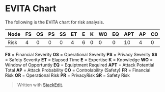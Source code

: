 # EVITA Chart
The following is the EVITA chart for risk analysis.

Node | **FS** | **OS** | **PS** | **SS** | **ET** | **E** | **K** | **WO** | **EQ** | **APT** | **AP** | **CO** | **FR** | **OR** | **PR** | **SR**
----|---|---|---|---|----|---|---|----|----|-----|----|----|---|---|---|---
Risk |4|0|0|0|4|6|0|0|0|10|4|0|5|0|0|0

**FS** = Financial Severity **OS** = Operational Severity **PS** = Privacy Severity **SS** = Safety Severity **ET** = Elapsed Time **E** = Expertise **K** = Knowledge **WO** = Window of Opportuntiy **EQ** = Equiptment Required **APT** = Attack Potential Total **AP** = Attack Probability **CO** = Controlability (Safety) **FR** = Financial Risk **OR** = Operational Risk **PR** = PrivacyRisk **SR** = Safety Risk 


> Written with [StackEdit](https://stackedit.io/).
